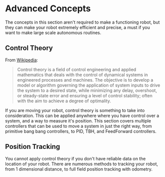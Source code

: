 # Advanced Concepts

The concepts in this section aren't required to make a functioning robot, but they can make your robot extremely efficient and precise, a must if you want to make large scale autonomous routines.

## Control Theory

From [Wikipedia](https://en.wikipedia.org/wiki/Control_theory):

> Control theory is a field of control engineering and applied mathematics that deals with the control of dynamical systems in engineered processes and machines. The objective is to develop a model or algorithm governing the application of system inputs to drive the system to a desired state, while minimizing any delay, overshoot, or steady-state error and ensuring a level of control stability; often with the aim to achieve a degree of optimality.

If you are moving your robot, control theory is something to take into consideration. This can be applied anywhere where you have control over a system, and a way to measure it's position. This section covers multiple controllers that can be used to move a system in just the right way, from primitive bang bang controllers, to PID, TBH, and FeedForward controllers.

## Position Tracking

You cannot apply control theory if you don't have reliable data on the location of your robot. There are numerous methods to tracking your robot, from 1 dimensional distance, to full field position tracking with odometry.
